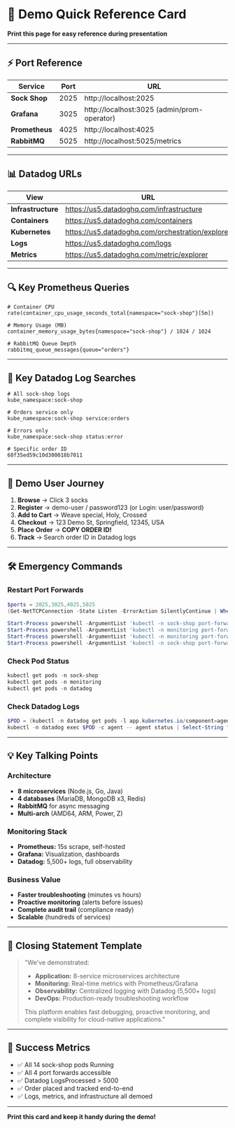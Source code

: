 # 🎯 Demo Quick Reference Card

**Print this page for easy reference during presentation**

---

## ⚡ Port Reference

| Service | Port | URL |
|---------|------|-----|
| **Sock Shop** | 2025 | http://localhost:2025 |
| **Grafana** | 3025 | http://localhost:3025 (admin/prom-operator) |
| **Prometheus** | 4025 | http://localhost:4025 |
| **RabbitMQ** | 5025 | http://localhost:5025/metrics |

---

## 📊 Datadog URLs

| View | URL |
|------|-----|
| **Infrastructure** | https://us5.datadoghq.com/infrastructure |
| **Containers** | https://us5.datadoghq.com/containers |
| **Kubernetes** | https://us5.datadoghq.com/orchestration/explorer |
| **Logs** | https://us5.datadoghq.com/logs |
| **Metrics** | https://us5.datadoghq.com/metric/explorer |

---

## 🔍 Key Prometheus Queries

```promql
# Container CPU
rate(container_cpu_usage_seconds_total{namespace="sock-shop"}[5m])

# Memory Usage (MB)
container_memory_usage_bytes{namespace="sock-shop"} / 1024 / 1024

# RabbitMQ Queue Depth
rabbitmq_queue_messages{queue="orders"}
```

---

## 🔎 Key Datadog Log Searches

```
# All sock-shop logs
kube_namespace:sock-shop

# Orders service only
kube_namespace:sock-shop service:orders

# Errors only
kube_namespace:sock-shop status:error

# Specific order ID
68f35ed59c10d300018b7011
```

---

## 🚀 Demo User Journey

1. **Browse** → Click 3 socks
2. **Register** → demo-user / password123 (or Login: user/password)
3. **Add to Cart** → Weave special, Holy, Crossed
4. **Checkout** → 123 Demo St, Springfield, 12345, USA
5. **Place Order** → **COPY ORDER ID!**
6. **Track** → Search order ID in Datadog logs

---

## 🛠️ Emergency Commands

### Restart Port Forwards
```powershell
$ports = 2025,3025,4025,5025
(Get-NetTCPConnection -State Listen -ErrorAction SilentlyContinue | Where-Object { $ports -contains $_.LocalPort }).OwningProcess | Sort-Object -Unique | ForEach-Object { taskkill /PID $_ /F }

Start-Process powershell -ArgumentList 'kubectl -n sock-shop port-forward svc/front-end 2025:80'
Start-Process powershell -ArgumentList 'kubectl -n monitoring port-forward svc/kps-grafana 3025:80'
Start-Process powershell -ArgumentList 'kubectl -n monitoring port-forward svc/kps-kube-prometheus-stack-prometheus 4025:9090'
Start-Process powershell -ArgumentList 'kubectl -n sock-shop port-forward svc/rabbitmq 5025:9090'
```

### Check Pod Status
```powershell
kubectl get pods -n sock-shop
kubectl get pods -n monitoring
kubectl get pods -n datadog
```

### Check Datadog Logs
```powershell
$POD = (kubectl -n datadog get pods -l app.kubernetes.io/component=agent -o json | ConvertFrom-Json).items | Where-Object { $_.spec.nodeName -eq "sockshop-worker" } | Select-Object -ExpandProperty metadata | Select-Object -ExpandProperty name
kubectl -n datadog exec $POD -c agent -- agent status | Select-String "LogsProcessed"
```

---

## 💡 Key Talking Points

### Architecture
- **8 microservices** (Node.js, Go, Java)
- **4 databases** (MariaDB, MongoDB x3, Redis)
- **RabbitMQ** for async messaging
- **Multi-arch** (AMD64, ARM, Power, Z)

### Monitoring Stack
- **Prometheus:** 15s scrape, self-hosted
- **Grafana:** Visualization, dashboards
- **Datadog:** 5,500+ logs, full observability

### Business Value
- **Faster troubleshooting** (minutes vs hours)
- **Proactive monitoring** (alerts before issues)
- **Complete audit trail** (compliance ready)
- **Scalable** (hundreds of services)

---

## 📝 Closing Statement Template

> "We've demonstrated:
> - **Application:** 8-service microservices architecture
> - **Monitoring:** Real-time metrics with Prometheus/Grafana
> - **Observability:** Centralized logging with Datadog (5,500+ logs)
> - **DevOps:** Production-ready troubleshooting workflow
> 
> This platform enables fast debugging, proactive monitoring, and complete visibility for cloud-native applications."

---

## 🎯 Success Metrics

- ✅ All 14 sock-shop pods Running
- ✅ All 4 port forwards accessible
- ✅ Datadog LogsProcessed > 5000
- ✅ Order placed and tracked end-to-end
- ✅ Logs, metrics, and infrastructure all demoed

---

**Print this card and keep it handy during the demo!**

